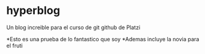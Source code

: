 # hyperblog
Un blog increible para el curso de git github de Platzi

*Esto es una prueba de lo fantastico que soy
*Ademas incluye la novia para el fruti